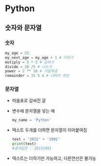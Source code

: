 # Python

## 숫자와 문자열

### 숫자

~~~python
my_age = 25
my_next_age = my_age + 1 # 더하기
mutiply = 5 * 5 # 곱하기
divide = 30 /5 # 나누기
power = 2 ** 10 # 거듭제곱
remainder = 15 % 4 # 나머지 연산
~~~



### 문자열

- 따옴표로 감싸진 글

- 변수에 문자열을 넣는 예

  ~~~python
  my_name = 'Python'
  ~~~

- 텍스트 두개를 더하면 문자열이 이어붙여짐

  ~~~python
  text = '2015' + '1991'
  print(text)
  #결과값은 : 20151991
  ~~~

- 텍스트는 더하기만 가능하고, 다른연산은 불가능